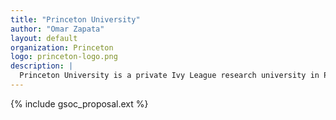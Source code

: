 ```yaml
---
title: "Princeton University"
author: "Omar Zapata"
layout: default
organization: Princeton
logo: princeton-logo.png
description: |
  Princeton University is a private Ivy League research university in Princeton, New Jersey.
---
```


{% include gsoc_proposal.ext %}
